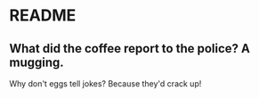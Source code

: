 # README

What did the coffee report to the police? A mugging.
---
Why don't eggs tell jokes? Because they'd crack up!
